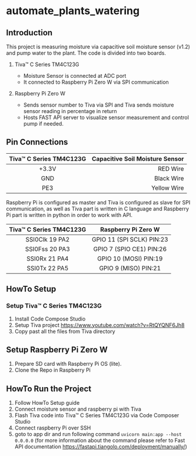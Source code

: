 # automate_plants_watering
## Introduction
This project is measuring moisture via capacitive soil moisture sensor (v1.2) and pump water to the plant. The code is divided into 
two boards.

1. Tiva™ C Series TM4C123G 
   * Moisture Sensor is connected at ADC port 
   * It connected to Raspberry Pi Zero W via SPI communication

2. Raspberry Pi Zero W
   * Sends sensor number to Tiva via SPI and Tiva sends moisture sensor reading in percentage in return
   * Hosts FAST API server to visualize sensor measurement and control pump if needed.

## Pin Connections

| Tiva™ C Series TM4C123G | Capacitive Soil Moisture Sensor |
|:-----------------------:|--------------------------------:|
|          +3.3V          |                        RED Wire |
|           GND           |                      Black Wire |
|           PE3           |                     Yellow Wire |

Raspberry Pi is configured as master and Tiva is configured as slave for SPI communication, as well as
Tiva part is written in C language and Raspberry Pi part is written in python in order to work with API.

| Tiva™ C Series TM4C123G |    Raspberry Pi Zero W    |
|:-----------------------:|:-------------------------:|
|     SSI0Clk 19 PA2      | GPIO 11 (SPI SCLK) PIN:23 |
|     SSI0Fss 20 PA3      | GPIO 7 (SPIO CE1) PIN:26  |
|      SSI0Rx 21 PA4      |   GPIO 10 (MOSI) PIN:19   |
|      SSI0Tx 22 PA5      |   GPIO 9 (MISO) PIN:21    |


## HowTo Setup
### Setup Tiva™ C Series TM4C123G  
   1. Install Code Compose Studio 
   2. Setup Tiva project  https://www.youtube.com/watch?v=RtQYQNF6Jh8
   3. Copy past all the files from Tiva directory

## Setup Raspberry Pi Zero W  
   1. Prepare SD card with Raspberry Pi OS (lite).
   2. Clone the Repo in Raspberry Pi

## HowTo Run the Project
1. Follow HowTo Setup guide
2. Connect moisture sensor and raspberry pi with Tiva 
3. Flash Tiva code into Tiva™ C Series TM4C123G via Code Composer Studio
4. Connect raspberry Pi over SSH 
5. goto to app dir and run following command
    `uvicorn main:app --host 0.0.0.0` 
(for more information about the command please refer to Fast API documentation https://fastapi.tiangolo.com/deployment/manually/)
